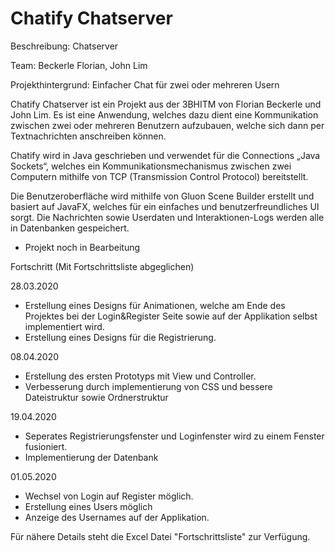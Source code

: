 # Chatify Chatserver

Beschreibung: Chatserver

Team: Beckerle Florian,
	John Lim
      
Projekthintergrund: Einfacher Chat für zwei oder mehreren Usern

Chatify Chatserver ist ein Projekt aus der 3BHITM von Florian Beckerle und John Lim.
Es ist eine Anwendung, welches dazu dient eine Kommunikation zwischen zwei oder mehreren Benutzern aufzubauen, welche sich dann per Textnachrichten anschreiben können.

Chatify wird in Java geschrieben und verwendet für die Connections „Java Sockets“, welches ein Kommunikationsmechanismus zwischen zwei Computern mithilfe von TCP (Transmission Control Protocol) bereitstellt.

Die Benutzeroberfläche wird mithilfe von Gluon Scene Builder erstellt und basiert auf JavaFX, welches für ein einfaches und benutzerfreundliches UI sorgt.
Die Nachrichten sowie Userdaten und Interaktionen-Logs werden alle in Datenbanken gespeichert.

- Projekt noch in Bearbeitung 

 
 

Fortschritt (Mit Fortschrittsliste abgeglichen)

28.03.2020
- Erstellung eines Designs für Animationen, welche am Ende des Projektes bei der Login&Register Seite sowie auf der Applikation selbst implementiert wird.
- Erstellung eines Designs für die Registrierung.

08.04.2020
- Erstellung des ersten Prototyps mit View und Controller.
- Verbesserung durch implementierung von CSS und bessere Dateistruktur sowie Ordnerstruktur

19.04.2020
- Seperates Registrierungsfenster und Loginfenster wird zu einem Fenster fusioniert.
- Implementierung der Datenbank

01.05.2020
- Wechsel von Login auf Register möglich.
- Erstellung eines Users möglich
- Anzeige des Usernames auf der Applikation.

Für nähere Details steht die Excel Datei "Fortschrittsliste" zur Verfügung.